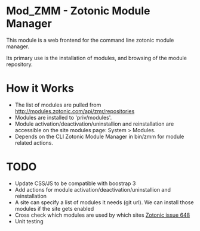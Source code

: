 Mod_ZMM - Zotonic Module Manager
================================
This module is a web frontend for the command line zotonic module manager. 

Its primary use is the installation of modules, and browsing of the module repository.


How it Works
============
* The list of modules are pulled from http://modules.zotonic.com/api/zmr/repositories
* Modules are installed to 'priv/modules'.
* Module activation/deactivation/uninstallion and reinstallation are accessible on the site modules page: System > Modules.
* Depends on the CLI Zotonic Module Manager in bin/zmm for module related actions.


TODO
====
* Update CSS/JS to be compatible with boostrap 3
* Add actions for module activation/deactivation/uninstallion and reinstallation
* A site can specify a list of modules it needs (git url). We can install those modules if the site gets enabled
* Cross check which modules are used by which sites [Zotonic issue 648](https://github.com/zotonic/zotonic/issues/648)
* Unit testing